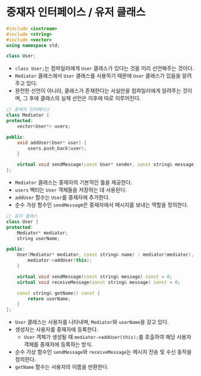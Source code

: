 # 중재자 인터페이스 / 유저 클래스
```c++
#include <iostream>
#include <string>
#include <vector>
using namespace std;

class User;
```
* ```class User;```는 컴파일러에게 ```User``` 클래스가 있다는 것을 미리 선언해주는 것이다.
* ```Mediator``` 클래스에서 ```User``` 클래스를 사용하기 때문에 ```User``` 클래스가 있음을 알려주고 있다.
* 완전한 선언이 아니라, 클래스가 존재한다는 사실만을 컴파일러에게 알려주는 것이며, 그 후에 클래스의 실제 선언은 이후에 따로 이루어진다.

```c++
// 중재자 인터페이스
class Mediator {
protected:
    vector<User*> users;

public:
    void addUser(User* user) {
        users.push_back(user);
    }

    virtual void sendMessage(const User* sender, const string& message) const = 0;
};
```
* ```Mediator``` 클래스는 중재자의 기본적인 틀을 제공한다.
* ```users``` 벡터는 ```User``` 객체들을 저장하는 데 사용된다.
* ```addUser``` 함수는 ```User```를 중재자에 추가한다.
* 순수 가상 함수인 ```sendMessag```e은 중재자에서 메시지를 보내는 역할을 정의한다.

```c++
// 유저 클래스
class User {
protected:
    Mediator* mediator;
    string userName;

public:
    User(Mediator* mediator, const string& name) : mediator(mediator), userName(name) {
        mediator->addUser(this);
    }

    virtual void sendMessage(const string& message) const = 0;
    virtual void receiveMessage(const string& message) const = 0;

    const string& getName() const {
        return userName;
    }
};
```
* ```User``` 클래스는 사용자를 나타내며, ```Mediator```와 ```userName```을 갖고 있다.
* 생성자는 사용자를 중재자에 등록한다.
    + ```User``` 객체가 생성될 때 ```mediator->addUser(this);```를 호출하여 해당 사용자 객체를 중재자에 등록하는 방식.
* 순수 가상 함수인 ```sendMessage```와 ```receiveMessage```는 메시지 전송 및 수신 동작을 정의한다.
* ```getName``` 함수는 사용자의 이름을 반환한다.
